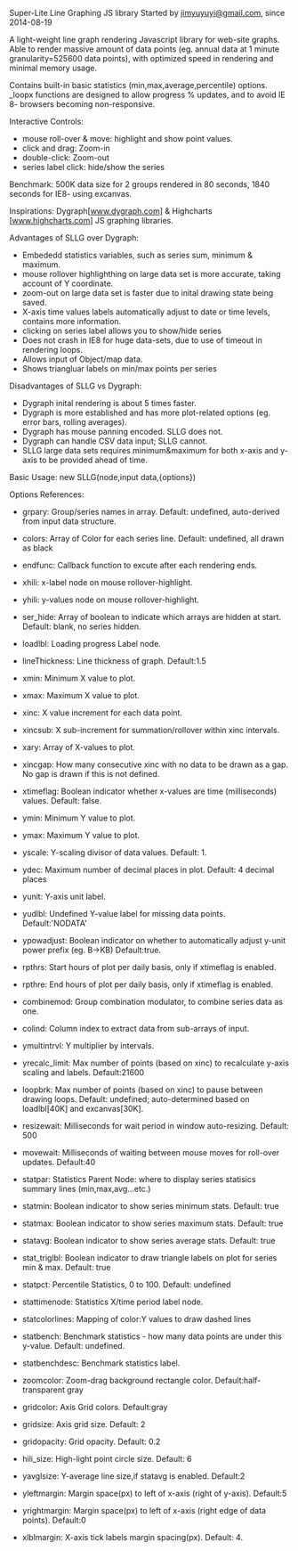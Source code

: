 Super-Lite Line Graphing JS library
Started by jimyuyuyi@gmail.com, since 2014-08-19

A light-weight line graph rendering Javascript library for web-site graphs.
Able to render massive amount of data points (eg. annual data at 1 minute granularity=525600 data points),
with optimized speed in rendering and minimal memory usage.

Contains built-in basic statistics (min,max,average,percentile) options.
_loopx functions are designed to allow progress % updates, and to avoid IE 8- browsers becoming non-responsive.

Interactive Controls:
- mouse roll-over & move: highlight and show point values. 
- click and drag: Zoom-in 
- double-click: Zoom-out
- series label click: hide/show the series

Benchmark: 500K data size for 2 groups rendered in 80 seconds, 1840 seconds for IE8- using excanvas.

Inspirations: Dygraph[www.dygraph.com] & Highcharts [www.highcharts.com] JS graphing libraries.

Advantages of SLLG over Dygraph:
- Embededd statistics variables, such as series sum, minimum & maximum.
- mouse rollover highlighthing on large data set is more accurate, taking account of Y coordinate.
- zoom-out on large data set is faster due to inital drawing state being saved.
- X-axis time values labels automatically adjust to date or time levels, contains more information.
- clicking on series label allows you to show/hide series
- Does not crash in IE8 for huge data-sets, due to use of timeout in rendering loops.
- Allows input of Object/map data.
- Shows triangluar labels on min/max points per series

Disadvantages of SLLG vs Dygraph:
- Dygraph inital rendering is about 5 times faster.
- Dygraph is more established and has more plot-related options (eg. error bars, rolling averages).
- Dygraph has mouse panning encoded. SLLG does not.
- Dygraph can handle CSV data input; SLLG cannot.
- SLLG large data sets requires  minimum&maximum for both x-axis and y-axis to be provided ahead of time.

Basic Usage: new SLLG(node,input data,{options})


Options References:
- grpary: Group/series names in array. Default: undefined, auto-derived from input data structure.
- colors: Array of Color for each series line. Default: undefined, all drawn as black
- endfunc: Callback function to excute after each rendering ends.
- xhili: x-label node on mouse rollover-highlight.
- yhili: y-values node on mouse rollover-highlight.
- ser_hide: Array of boolean to indicate which arrays are hidden at start. Default: blank, no series hidden.
- loadlbl: Loading progress Label node.
- lineThickness: Line thickness of graph. Default:1.5

- xmin: Minimum X value to plot.
- xmax: Maximum X value to plot.
- xinc: X value increment for each data point.
- xincsub: X sub-increment for summation/rollover within xinc intervals.
- xary: Array of X-values to plot.
- xincgap: How many consecutive xinc with no data to be drawn as a gap. 
	No gap is drawn if this is not defined. 
- xtimeflag: Boolean indicator whether x-values are time (milliseconds) values. Default: false.

- ymin: Minimum Y value to plot.
- ymax: Maximum Y value to plot.
- yscale: Y-scaling divisor of data values. Default: 1.
- ydec: Maximum number of decimal places in plot. Default: 4 decimal places
- yunit: Y-axis unit label.
- yudlbl: Undefined Y-value label for missing data points. Default:'NODATA'
- ypowadjust: Boolean indicator on whether to automatically adjust y-unit power prefix (eg. B->KB) Default:true.

- rpthrs: Start hours of plot per daily basis, only if xtimeflag is enabled.
- rpthre: End hours of plot per daily basis, only if xtimeflag is enabled.
- combinemod: Group combination modulator, to combine series data as one.
- colind: Column index to extract data from sub-arrays of input.
- ymultintrvl: Y multiplier by intervals.

- yrecalc_limit: Max number of points (based on xinc) to recalculate y-axis scaling and labels. Default:21600
- loopbrk: Max number of points (based on xinc) to pause between drawing loops. Default: undefined; auto-determined based on loadlbl[40K] and excanvas[30K].
- resizewait: Milliseconds for wait period in window auto-resizing. Default: 500
- movewait: Milliseconds of waiting between mouse moves for roll-over updates. Default:40

- statpar: Statistics Parent Node: where to display series statisics summary lines (min,max,avg...etc.)
- statmin: Boolean indicator to show series minimum stats. Default: true
- statmax: Boolean indicator to show series maximum stats. Default: true
- statavg: Boolean indicator to show series average stats. Default: true
- stat_triglbl: Boolean indicator to draw triangle labels on plot for series min & max. Default: true
- statpct: Percentile Statistics, 0 to 100. Default: undefined
- stattimenode: Statistics X/time period label node.
- statcolorlines: Mapping of color:Y values to draw dashed lines
- statbench: Benchmark statistics - how many data points are under this y-value. Default: undefined. 
- statbenchdesc: Benchmark statistics label.

- zoomcolor: Zoom-drag background rectangle color. Default:half-transparent gray
- gridcolor: Axis Grid colors. Default:gray
- gridsize: Axis grid size. Default: 2
- gridopacity: Grid opacity. Default: 0.2
- hili_size: High-light point circle size. Default: 6
- yavglsize: Y-average line size,if statavg is enabled. Default:2
- yleftmargin: Margin space(px) to left of x-axis (right of y-axis). Default:5
- yrightmargin: Margin space(px) to left of x-axis (right edge of data points). Default:0
- xlblmargin: X-axis tick labels margin spacing(px). Default: 4.
